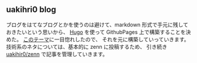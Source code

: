## uakihri0 blog

ブログをはてなブログとかを使うのは避けて、markdown 形式で手元に残しておきたいという思いから、
[Hugo](https://gohugo.io/) を使って GithubPages 上で構築することを決めた。
[このテーマ](https://github.com/CaiJimmy/hugo-theme-stack-starter)に一目惚れしたので、
それを元に構築していっていきます。技術系のネタについては、基本的に zenn に投稿するため、
引き続き [uakihir0/zenn](https://github.com/uakihir0/zenn) で記事を管理していきます。
